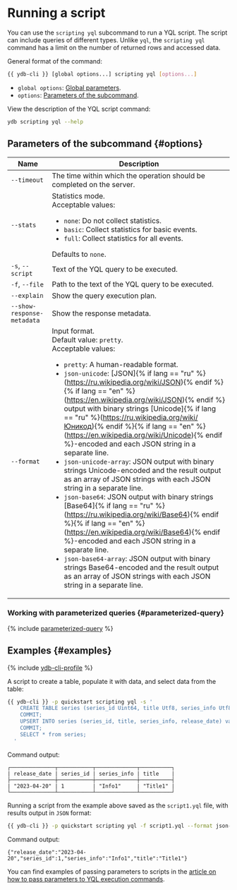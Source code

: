 # Running a script

You can use the `scripting yql` subcommand to run a YQL script. The script can include queries of different types. Unlike `yql`, the `scripting yql` command has a limit on the number of returned rows and accessed data.

General format of the command:

```bash
{{ ydb-cli }} [global options...] scripting yql [options...]
```

* `global options`: [Global parameters](commands/global-options.md).
* `options`: [Parameters of the subcommand](#options).

View the description of the YQL script command:

```bash
ydb scripting yql --help
```

## Parameters of the subcommand {#options}

| Name | Description |
---|---
| `--timeout` | The time within which the operation should be completed on the server. |
| `--stats` | Statistics mode.<br>Acceptable values:<ul><li>`none`: Do not collect statistics.</li><li>`basic`: Collect statistics for basic events.</li><li>`full`: Collect statistics for all events.</li></ul>Defaults to `none`. |
| `-s`, `--script` | Text of the YQL query to be executed. |
| `-f`, `--file` | Path to the text of the YQL query to be executed. |
| `--explain` | Show the query execution plan. |
| `--show-response-metadata` | Show the response metadata. |
| `--format` | Input format.<br>Default value: `pretty`.<br>Acceptable values:<ul><li>`pretty`: A human-readable format.</li><li>`json-unicode`: [JSON]{% if lang == "ru" %}(https://ru.wikipedia.org/wiki/JSON){% endif %}{% if lang == "en" %}(https://en.wikipedia.org/wiki/JSON){% endif %} output with binary strings [Unicode]{% if lang == "ru" %}(https://ru.wikipedia.org/wiki/Юникод){% endif %}{% if lang == "en" %}(https://en.wikipedia.org/wiki/Unicode){% endif %}-encoded and each JSON string in a separate line.</li><li>`json-unicode-array`: JSON output with binary strings Unicode-encoded and the result output as an array of JSON strings with each JSON string in a separate line.</li><li>`json-base64`: JSON output with binary strings [Base64]{% if lang == "ru" %}(https://ru.wikipedia.org/wiki/Base64){% endif %}{% if lang == "en" %}(https://en.wikipedia.org/wiki/Base64){% endif %}-encoded and each JSON string in a separate line.</li><li>`json-base64-array`: JSON output with binary strings Base64-encoded and the result output as an array of JSON strings with each JSON string in a separate line.</li></ul> |

### Working with parameterized queries {#parameterized-query}

{% include [parameterized-query](../../_includes/parameterized-query.md) %}

## Examples {#examples}

{% include [ydb-cli-profile](../../_includes/ydb-cli-profile.md) %}

A script to create a table, populate it with data, and select data from the table:

```bash
{{ ydb-cli }} -p quickstart scripting yql -s '
    CREATE TABLE series (series_id Uint64, title Utf8, series_info Utf8, release_date Date, PRIMARY KEY (series_id));
    COMMIT;
    UPSERT INTO series (series_id, title, series_info, release_date) values (1, "Title1", "Info1", Cast("2023-04-20" as Date));
    COMMIT;
    SELECT * from series;
  '
```

Command output:

```text
┌──────────────┬───────────┬─────────────┬──────────┐
| release_date | series_id | series_info | title    |
├──────────────┼───────────┼─────────────┼──────────┤
| "2023-04-20" | 1         | "Info1"     | "Title1" |
└──────────────┴───────────┴─────────────┴──────────┘
```

Running a script from the example above saved as the `script1.yql` file, with results output in `JSON` format:

```bash
{{ ydb-cli }} -p quickstart scripting yql -f script1.yql --format json-unicode
```

Command output:

```text
{"release_date":"2023-04-20","series_id":1,"series_info":"Info1","title":"Title1"}
```

You can find examples of passing parameters to scripts in the [article on how to pass parameters to YQL execution commands](parameterized-queries-cli.md).

